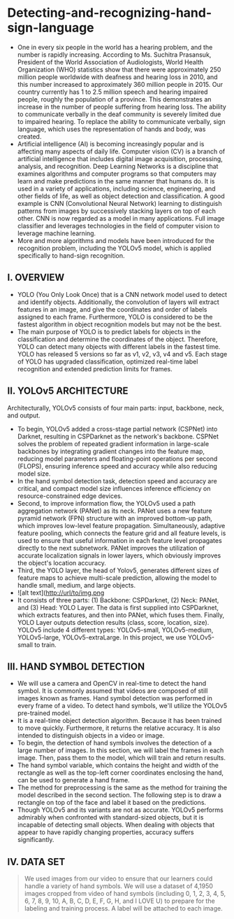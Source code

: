 # Detecting-and-recognizing-hand-sign-language
- One in every six people in the world has a hearing problem, and the number is rapidly increasing. According to Ms. Suchitra Prasansuk, President of the World Association of Audiologists, World Health Organization (WHO) statistics show that there were approximately 250 million people worldwide with deafness and hearing loss in 2010, and this number increased to approximately 360 million people in 2015. Our country currently has 1 to 2.5 million speech and hearing impaired people, roughly the population of a province. This demonstrates an increase in the number of people suffering from hearing loss. The ability to communicate verbally in the deaf community is severely limited due to impaired hearing. To replace the ability to communicate verbally, sign language, which uses the representation of hands and body, was created.
- Artificial intelligence (AI) is becoming increasingly popular and is affecting many aspects of daily life. Computer vision (CV) is a branch of artificial intelligence that includes digital image acquisition, processing, analysis, and recognition. Deep Learning Networks is a discipline that examines algorithms and computer programs so that computers may learn and make predictions in the same manner that humans do. It is used in a variety of applications, including science, engineering, and other fields of life, as well as object detection and classification. A good example is CNN (Convolutional Neural Network) learning to distinguish patterns from images by successively stacking layers on top of each other. CNN is now regarded as a model in many applications. Full image classifier and leverages technologies in the field of computer vision to leverage machine learning.
- More and more algorithms and models have been introduced for the recognition problem, including the YOLOv5 model, which is applied specifically to hand-sign recognition.
## I. OVERVIEW
* YOLO (You Only Look Once) that is a CNN network model used to detect and identify objects. Additionally, the convolution of layers will extract features in an image, and give the coordinates and order of labels assigned to each frame.
Furthermore, YOLO is considered to be the fastest algorithm in object recognition models but may not be the best.
* The main purpose of YOLO is to predict labels for objects in the classification and determine the coordinates of the object. Therefore, YOLO can detect many objects with different labels in the fastest time.
YOLO has released 5 versions so far as v1, v2, v3, v4 and v5. Each stage of YOLO has upgraded classification, optimized real-time label recognition and extended prediction limits for frames.
## II. YOLOv5 ARCHITECTURE
Architecturally, YOLOv5 consists of four main parts: input, backbone, neck, and output.
* To begin, YOLOv5 added a cross-stage partial network (CSPNet) into Darknet, resulting in CSPDarknet as the network's backbone. CSPNet solves the problem of repeated gradient information in large-scale backbones by integrating gradient changes into the feature map, reducing model parameters and floating-point operations per second (FLOPS), ensuring inference speed and accuracy while also reducing model size.
* In the hand symbol detection task, detection speed and accuracy are critical, and compact model size influences inference efficiency on resource-constrained edge devices.
* Second, to improve information flow, the YOLOv5 used a path aggregation network (PANet) as its neck. PANet uses a new feature pyramid network (FPN) structure with an improved bottom-up path, which improves low-level feature propagation. Simultaneously, adaptive feature pooling, which connects the feature grid and all feature levels, is used to ensure that useful information in each feature level propagates directly to the next subnetwork. PANet improves the utilization of accurate localization signals in lower layers, which obviously improves the object's location accuracy.
* Third, the YOLO layer, the head of Yolov5, generates different sizes of feature maps to achieve multi-scale prediction, allowing the model to handle small, medium, and large objects.
* ![alt text]([http://url/to/img.png](https://www.researchgate.net/figure/The-network-architecture-of-Yolov5-It-consists-of-three-parts-1-Backbone-CSPDarknet_fig1_349299852)
* It consists of three parts: (1) Backbone: CSPDarknet, (2) Neck: PANet, and (3) Head: YOLO Layer. The data is first supplied into CSPDarknet, which extracts features, and then into PANet, which fuses them. Finally, YOLO Layer outputs detection results (class, score, location, size). 
YOLOv5 include 4 different types: YOLOv5-small, YOLOv5-medium, YOLOv5-large, YOLOv5-extraLarge. In this project, we use YOLOv5-small to train.
## III. HAND SYMBOL DETECTION
* We will use a camera and OpenCV in real-time to detect the hand symbol. It is commonly assumed that videos are composed of still images known as frames. Hand symbol detection was performed in every frame of a video. To detect hand symbols, we'll utilize the YOLOv5 pre-trained model.
* It is a real-time object detection algorithm. Because it has been trained to move quickly. Furthermore, it returns the relative accuracy. It is also intended to distinguish objects in a video or image.
* To begin, the detection of hand symbols involves the detection of a large number of images. In this section, we will label the frames in each image. Then, pass them to the model, which will train and return results.
* The hand symbol variable, which contains the height and width of the rectangle as well as the top-left corner coordinates enclosing the hand, can be used to generate a hand frame.
* The method for preprocessing is the same as the method for training the model described in the second section. The following step is to draw a rectangle on top of the face and label it based on the predictions.
* Though YOLOv5 and its variants are not as accurate. YOLOv5 performs admirably when confronted with standard-sized objects, but it is incapable of detecting small objects. When dealing with objects that appear to have rapidly changing properties, accuracy suffers significantly.
## IV. DATA SET
>We used images from our video to ensure that our learners could handle a variety of hand symbols. We will use a dataset of 4,1950 images cropped from video of hand symbols (including 0, 1, 2, 3, 4, 5, 6, 7, 8, 9, 10, A, B, C, D, E, F, G, H, and I LOVE U) to prepare for the labeling and training process. A label will be attached to each image.
